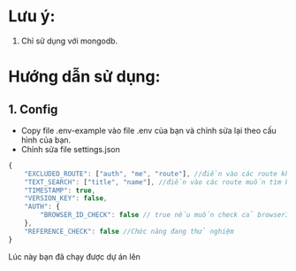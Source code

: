# Lưu ý:
1. Chỉ sử dụng với mongodb.
# Hướng dẫn sử dụng: 
## 1. Config
- Copy file .env-example vào file .env của bạn và chỉnh sửa lại theo cấu hình của bạn.
- Chỉnh sửa file settings.json
 ```javascript
 {
     "EXCLUDED_ROUTE": ["auth", "me", "route"], //điền vào các route không muốn tạo ra permissions, auth, me và route là mặc định
     "TEXT_SEARCH": ["title", "name"], //điền vào các route muốn tìm kiếm bằng tiếng Việt
     "TIMESTAMP": true,
     "VERSION_KEY": false,
     "AUTH": {
         "BROWSER_ID_CHECK": false // true nếu muốn check cả browserId, bắt buộc phải truyền thêm browserId khi login và refreshToken
     },
     "REFERENCE_CHECK": false //Chức năng đang thử nghiệm
 }
 ```
 Lúc này bạn đã chạy được dự án lên


